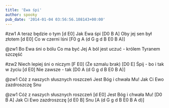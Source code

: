 ```yaml
---
title: 'Ewa śpi'
author: spooky
pub_date: '2014-01-04 03:56:56.108143+00:00'
---
```


#zw1
A teraz będzie o tym [d E0]
Jak Ewa śpi [D0 B A]
Oby jej sen był złotem [d E0]
Co w czerni lśni [F0 g A (d G g d B E0 B A)]

@zw1
Bo Ewa śni o bólu
Co ma być Jej
A ból jest uczuć - królem
Tyranem szczęść

#zw2
Niech lepiej śni o niczym [F E0]
(Że szmalu brak) [D0 E]
Śpij - bo i tak w życiu [d E0]
Nie zawsze - tak [D0 A (d G g d B E0 B A)]

@zw1
Cóż z naszych słusznych roszczeń
Jest Bóg i chwała Mu!
Jak Ci Ewo zazdroszczę
Snu

@zw1
Cóż z naszych słusznych roszczeń [d E0]
Jest Bóg i chwała Mu! [D0 B A]
Jak Ci Ewo zazdroszczę [d E0 B]
Snu [A (d G g d B E0 B A d)]